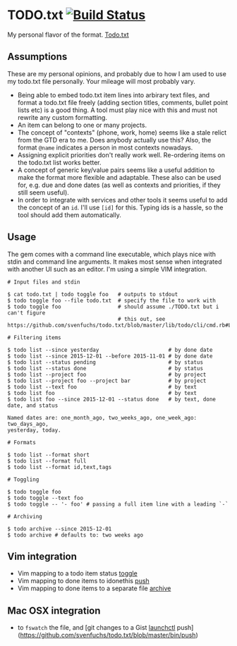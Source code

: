 # TODO.txt [![Build Status](https://secure.travis-ci.org/svenfuchs/todo.txt.png?branch=master)](https://travis-ci.org/svenfuchs/todo.txt)

My personal flavor of the format. [Todo.txt](https://github.com/ginatrapani/todo.txt-cli/wiki/The-Todo.txt-Format)

## Assumptions

These are my personal opinions, and probably due to how I am used to use my
todo.txt file personally. Your mileage will most probably vary.

* Being able to embed todo.txt item lines into arbirary text files, and format
  a todo.txt file freely (adding section titles, comments, bullet point lists
  etc) is a good thing. A tool must play nice with this and must not rewrite
  any custom formatting.
* An item can belong to one or many projects.
* The concept of "contexts" (phone, work, home) seems like a stale relict from
  the GTD era to me. Does anybody actually use this? Also, the format `@name`
  indicates a person in most contexts nowadays.
* Assigning explicit priorities don't really work well. Re-ordering items on
  the todo.txt list works better.
* A concept of generic key/value pairs seems like a useful addition to make the
  format more flexible and adaptable. These also can be used for, e.g. due and
  done dates (as well as contexts and priorities, if they still seem useful).
* In order to integrate with services and other tools it seems useful to add
  the concept of an `id`. I'll use `[id]` for this. Typing ids is a hassle, so
  the tool should add them automatically.

## Usage

The gem comes with a command line executable, which plays nice with stdin and
command line arguments. It makes most sense when integrated with another UI
such as an editor. I'm using a simple VIM integration.

```
# Input files and stdin

$ cat todo.txt | todo toggle foo   # outputs to stdout
$ todo toggle foo --file todo.txt  # specify the file to work with
$ todo toggle foo                  # should assume ./TODO.txt but i can't figure
                                   # this out, see https://github.com/svenfuchs/todo.txt/blob/master/lib/todo/cli/cmd.rb#L29

# Filtering items

$ todo list --since yesterday                      # by done date
$ todo list --since 2015-12-01 --before 2015-11-01 # by done date
$ todo list --status pending                       # by status
$ todo list --status done                          # by status
$ todo list --project foo                          # by project
$ todo list --project foo --project bar            # by project
$ todo list --text foo                             # by text
$ todo list foo                                    # by text
$ todo list foo --since 2015-12-01 --status done   # by text, done date, and status

Named dates are: one_month_ago, two_weeks_ago, one_week_ago: two_days_ago,
yesterday, today.

# Formats

$ todo list --format short
$ todo list --format full
$ todo list --format id,text,tags

# Toggling

$ todo toggle foo
$ todo toggle --text foo
$ todo toggle -- '- foo' # passing a full item line with a leading `-`

# Archiving

$ todo archive --since 2015-12-01
$ todo archive # defaults to: two weeks ago
```


## Vim integration

* Vim mapping to a todo item status [toggle](https://github.com/svenfuchs/vim-todo.txt/blob/master/ftplugin/todo.vim#L1)
* Vim mapping to done items to idonethis [push](https://github.com/svenfuchs/vim-todo.txt/blob/master/ftplugin/todo.vim#L2)
* Vim mapping to done items to a separate file [archive](https://github.com/svenfuchs/vim-todo.txt/blob/master/ftplugin/todo.vim#L3)

## Mac OSX integration

* to `fswatch` the file, and [git changes to a Gist [launchctl](https://github.com/svenfuchs/todo.txt/blob/master/etc/me.todo-watch.plist) push](https://github.com/svenfuchs/todo.txt/blob/master/bin/push)
